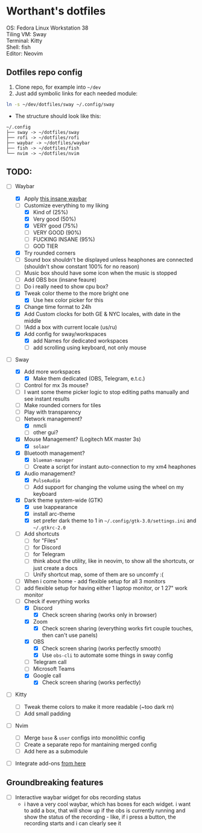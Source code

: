 # Worthant's dotfiles

OS: Fedora Linux Workstation 38  
Tiling VM: Sway  
Terminal: Kitty  
Shell: fish  
Editor: Neovim

## Dotfiles repo config

1. Clone repo, for example into `~/dev`
2. Just add symbolic links for each needed module:

```bash
ln -s ~/dev/dotfiles/sway ~/.config/sway
```

- The structure should look like this:

```
~/.config
├── sway -> ~/dotfiles/sway
├── rofi -> ~/dotfiles/rofi
├── waybar -> ~/dotfiles/waybar
├── fish -> ~/dotfiles/fish
└── nvim -> ~/dotfiles/nvim
```

## TODO:

- [ ] Waybar
  - [x] Apply
        [this insane waybar](https://www.reddit.com/r/unixporn/comments/19csv7m/sway_fedora_sway_rice_new_wave_loving_this/)
  - [ ] Customize everything to my liking
    - [x] Kind of (25%)
    - [x] Very good (50%)
    - [x] VERY good (75%)
    - [ ] VERY GOOD (90%)
    - [ ] FUCKING INSANE (95%)
    - [ ] GOD TIER
  - [x] Try rounded corners
  - [ ] Sound box shouldn't be displayed unless heaphones are connected (shouldn't show constant 100% for no reason)
  - [ ] Music box should have some icon when the music is stopped
  - [ ] Add OBS box (insane feaure)
  - [ ] Do i really need to show cpu box?
  - [x] Tweak color theme to the more bright one
    - [x] Use hex color picker for this
  - [x] Change time format to 24h
  - [x] Add Custom clocks for both GE & NYC locales, with date in the middle
  - [ ] !Add a box with current locale (us/ru)
  - [x] Add config for sway/workspaces
    - [x] add Names for dedicated workspaces
    - [ ] add scrolling using keyboard, not only mouse
- [ ] Sway
  - [x] Add more workspaces
    - [x] Make them dedicated (OBS, Telegram, e.t.c.)
  - [ ] Control for mx 3s mouse?
  - [ ] I want some theme picker logic to stop editing paths manually and see
        instant results
  - [ ] Make rounded corners for tiles
  - [ ] Play with transparency
  - [ ] Network management?
    - [x] nmcli
    - [ ] other gui?
  - [x] Mouse Management? (Logitech MX master 3s)
    - [x] `solaar`
  - [x] Bluetooth management?
    - [x] `blueman-manager`
    - [ ] Create a script for instant auto-connection to my xm4 heaphones
  - [x] Audio management?
    - [x] `PulseAudio`
    - [ ] Add support for changing the volume using the wheel on my keyboard
  - [x] Dark theme system-wide (GTK)
    - [x] use lxappearance
    - [x] install arc-theme
    - [x] set prefer dark theme to 1 in `~/.config/gtk-3.0/settings.ini` and
          `~/.gtkrc-2.0`
  - [ ] Add shortcuts
    - [ ] for "Files"
    - [ ] for Discord
    - [ ] for Telegram
    - [ ] think about the utility, like in neovim, to show all the shortcuts, or
          just create a docs
    - [ ] Unify shortcut map, some of them are so uncomfy :(
  - [ ] When i come home - add flexible setup for all 3 monitors
  - [ ] add flexible setup for having either 1 laptop monitor, or 1 27" work
        monitor
  - [ ] Check if everything works
    - [x] Discord
      - [x] Check screen sharing (works only in browser)
    - [x] Zoom
      - [x] Check screen sharing (everything works firt couple touches, then
            can't use panels)
    - [x] OBS
      - [x] Check screen sharing (works perfectly smooth)
      - [x] Use `obs-cli` to automate some things in sway config
    - [ ] Telegram call
    - [ ] Microsoft Teams
    - [x] Google call
      - [x] Check screen sharing (works perfectly)
- [ ] Kitty
  - [ ] Tweak theme colors to make it more readable (~too dark rn)
  - [ ] Add small padding
- [ ] Nvim

  - [ ] Merge `base` & `user` configs into monolithic config
  - [ ] Create a separate repo for mantaining merged config
  - [ ] Add here as a submodule

- [ ] Integrate add-ons
      [from here](https://github.com/swaywm/sway/wiki/Useful-add-ons-for-sway)

## Groundbreaking features

- [ ] Interactive waybar widget for obs recording status
  - i have a very cool waybar, which has boxes for each widget. i want to add a
    box, that will show up if the obs is currently running and show the status
    of the recording - like, if i press a button, the recording starts and i can
    clearly see it
